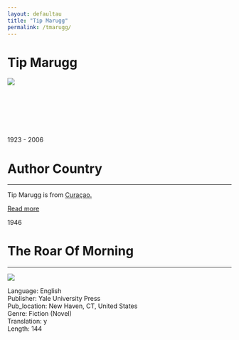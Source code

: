 ```yaml
---
layout: defaultau
title: "Tip Marugg"
permalink: /tmarugg/
---
```


<!-- partial:index.partial.html -->
<div class="content">
    <h1>Tip Marugg</h1>
    <div class="quote">
        <div><img src="https://www.ronslate.com/wp-content/uploads/files/rs4/MaruggPostage.jpeg" class="logo"></div>
    </div>
    <div class="timeline">
        <div style="padding-bottom:100px;"></div>
        <div class="block">
            <div class="date right"><p class="right"> 1923 - 2006 </p></div>
            <div class="dot"></div>
            <div class="left first">
            <div class="author_country">
                <h1>Author Country</h1><hr>
            <div class="aclocation"><p> Tip Marugg is from <a href="http://localhost:4000/44"> Curaçao.</a></p></div>
              <div class="acreadmore">  <a href="https://en.wikipedia.org/wiki/Tip_Marugg" target="_blank">Read more</a></div>
            </div>
            </div>
        </div>
        <div class="block">
            <div class="date left"><p class="left">1946</p></div>
            <div class="dot"></div>
            <div class="right">
                <h1>The Roar Of Morning</h1><hr>
                <p><img src="https://images-na.ssl-images-amazon.com/images/I/41UMYsH-o+L._SX317_BO1,204,203,200_.jpg"></p>
                <p>
                Language: English <br/>
                Publisher: Yale University Press <br/>
                Pub_location:  New Haven, CT, United States <br/>
                Genre: Fiction (Novel) <br/>
		 		Translation: y <br/>
                Length: 144 <br/>   </p>
            </div>
        </div>
